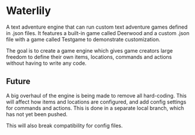 # Waterlily

A text adventure engine that can run custom text adventure games defined in .json files.
It features a built-in game called Deerwood and a custom .json file with a game called Testgame to demonstrate customization.

The goal is to create a game engine which gives game creators large freedom to define their own items, locations, commands and actions without having to write any code. 
## Future

A big overhaul of the engine is being made to remove all hard-coding. 
This will affect how items and locations are configured, and add config settings for commands and actions.
This is done in a separate local branch, which has not yet been pushed.

This will also break compatibility for config files.
